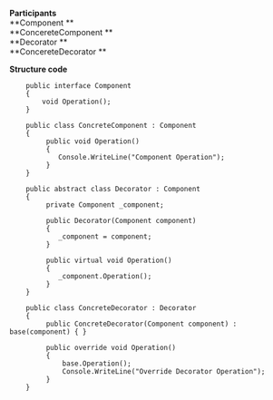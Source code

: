 **Participants** <br/>
**Component ** <br/>
**ConcereteComponent ** <br/>
**Decorator ** <br/>
**ConcereteDecorator ** <br/>

**Structure code**

```
    public interface Component
    {
        void Operation();
    }

    public class ConcreteComponent : Component
    {
         public void Operation()
         {
            Console.WriteLine("Component Operation");
         }
    }

    public abstract class Decorator : Component
    {
         private Component _component;

         public Decorator(Component component)
         {
            _component = component;
         }

         public virtual void Operation()
         {
            _component.Operation();
         }
    }

    public class ConcreteDecorator : Decorator
    {
         public ConcreteDecorator(Component component) : base(component) { }

         public override void Operation()
         {
             base.Operation();
             Console.WriteLine("Override Decorator Operation");
         }
    }
```
